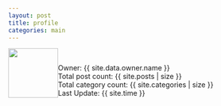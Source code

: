 ```yaml
---
layout: post
title: profile
categories: main
---
```



<img src="{{ site.baseurl }}/assets/img/user13.svg" style="float:left;width:100px;height:auto" />
<br/>

Owner: {{ site.data.owner.name }} <br/>
Total post count: {{ site.posts | size }} <br/>
Total category count: {{ site.categories | size }} <br/>
Last Update: {{ site.time }} <br/>
